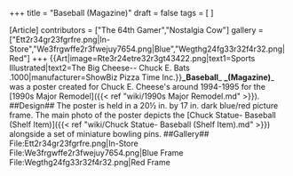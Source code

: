 +++
title = "Baseball (Magazine)"
draft = false
tags = [ ]

[Article]
contributors = ["The 64th Gamer","Nostalgia Cow"]
gallery = ["Ett2r34gr23fgrfre.png|In-Store","We3frgwffe2r3fwejuy7654.png|Blue","Wegthg24fg33r32f4r32.png|Red"]
+++
{{Art|image=Rte3r24etre32r3gt43422.png|text1=Sports Illustrated|text2=The Big Cheese-- Chuck E. Bats .1000|manufacturer=ShowBiz Pizza Time Inc.}}**_Baseball**_ **_(Magazine)**_ was a poster created for Chuck E. Cheese's around 1994-1995 for the [1990s Major Remodel]({{< ref "wiki/1990s Major Remodel.md" >}}).
##Design##
The poster is held in a 20½ in. by 17 in. dark blue/red picture frame. The main photo of the poster depicts the [Chuck Statue- Baseball (Shelf Item)]({{< ref "wiki/Chuck Statue- Baseball (Shelf Item).md" >}}) alongside a set of miniature bowling pins.
##Gallery##
<gallery>
File:Ett2r34gr23fgrfre.png|In-Store
File:We3frgwffe2r3fwejuy7654.png|Blue Frame
File:Wegthg24fg33r32f4r32.png|Red Frame
</gallery>